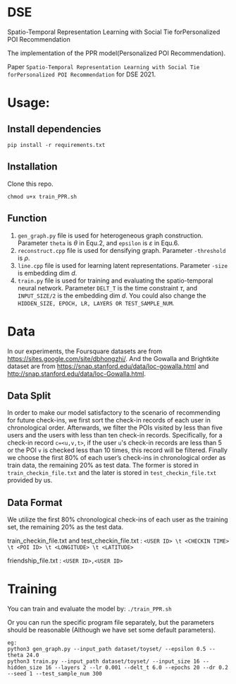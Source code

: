 # DSE
Spatio-Temporal Representation Learning with Social Tie forPersonalized POI Recommendation


The implementation of the PPR model(Personalized POI Recommendation).

Paper ```Spatio-Temporal Representation Learning with Social Tie forPersonalized POI Recommendation``` for DSE 2021.

# Usage:
## Install dependencies 
```pip install -r requirements.txt```
## Installation
Clone this repo.
```
chmod u+x train_PPR.sh
```
## Function
1. ```gen_graph.py``` file is used for heterogeneous graph construction. Parameter ```theta``` is $\theta$ in Equ.2, and ```epsilon``` is $\varepsilon$ in Equ.6.
2. ```reconstruct.cpp``` file is used for densifying graph. Parameter ```-threshold``` is $\rho$.
3. ```line.cpp``` file is used for learning latent representations. Parameter ```-size``` is embedding dim $d$.
4. ```train.py``` file is used for training and evaluating the spatio-temporal neural network. Parameter ```DELT_T``` is the time constraint $\tau$, and ```INPUT_SIZE/2``` is the embedding dim $d$. You could also change the ```HIDDEN_SIZE, EPOCH, LR, LAYERS OR TEST_SAMPLE_NUM```. 

# Data
In our experiments, the Foursquare datasets are from https://sites.google.com/site/dbhongzhi/. And the Gowalla and Brightkite dataset are from https://snap.stanford.edu/data/loc-gowalla.html and http://snap.stanford.edu/data/loc-Gowalla.html.

## Data Split

In order to make our model satisfactory to the scenario of recommending
for future check-ins, we first sort the check-in records of each user in chronological order. Afterwards, we filter the POIs visited by less than five users and the users with less than ten check-in records. Specifically, for a check-in record ```c=<u,v,t>```, if the user ```u```'s check-in records are less than 5 or the POI ```v``` is checked less than 10 times, this record will be filtered.
Finally we choose the first 80\% of each user’s check-ins in chronological order as train data, the remaining 20\% as test data. The former is stored in ```train_checkin_file.txt``` and the later is stored in ```test_checkin_file.txt``` provided by us.

## Data Format
We utilize the first 80% chronological check-ins of each user as the training set, the remaining 20% as the test data.

train_checkin_file.txt and test_checkin_file.txt :
```<USER ID> \t <CHECKIN TIME> \t <POI ID> \t <LONGITUDE> \t <LATITUDE>```

friendship_file.txt : ```<USER ID>,<USER ID>```

# Training
You can train and evaluate the model by: ```./train_PPR.sh```

Or you can run the specific program file separately, but the parameters should be reasonable (Although we have set some default parameters).
```
eg: 
python3 gen_graph.py --input_path dataset/toyset/ --epsilon 0.5 --theta 24.0
python3 train.py --input_path dataset/toyset/ --input_size 16 --hidden_size 16 --layers 2 --lr 0.001 --delt_t 6.0 --epochs 20 --dr 0.2 --seed 1 --test_sample_num 300
```

